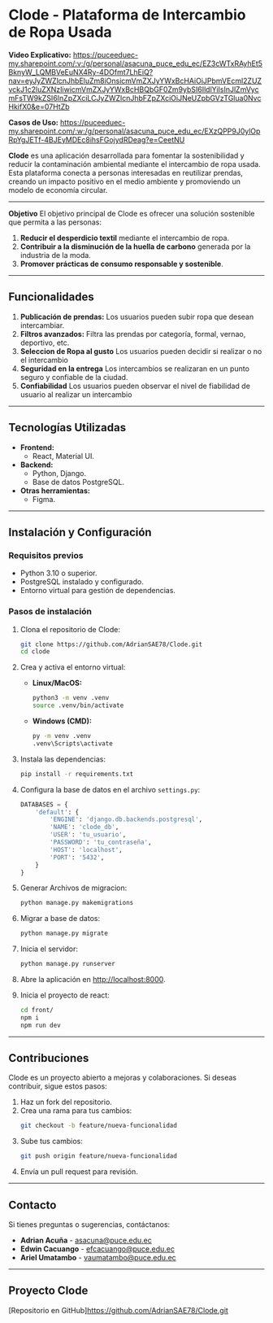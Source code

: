 
# **Clode - Plataforma de Intercambio de Ropa Usada**

**Video Explicativo:**
https://puceeduec-my.sharepoint.com/:v:/g/personal/asacuna_puce_edu_ec/EZ3cWTxRAyhEt5BknyW_LQMBVeEuNX4Ry-4DOfmt7LhEiQ?nav=eyJyZWZlcnJhbEluZm8iOnsicmVmZXJyYWxBcHAiOiJPbmVEcml2ZUZvckJ1c2luZXNzIiwicmVmZXJyYWxBcHBQbGF0Zm9ybSI6IldlYiIsInJlZmVycmFsTW9kZSI6InZpZXciLCJyZWZlcnJhbFZpZXciOiJNeUZpbGVzTGlua0NvcHkifX0&e=07HtZb

**Casos de Uso:**
https://puceeduec-my.sharepoint.com/:w:/g/personal/asacuna_puce_edu_ec/EXzQPP9J0ylOpRpYgJETf-4BJEyMDEc8ihsFGojydRDeag?e=CeetNU

**Clode** es una aplicación desarrollada para fomentar la sostenibilidad y reducir la contaminación ambiental mediante el intercambio de ropa usada. Esta plataforma conecta a personas interesadas en reutilizar prendas, creando un impacto positivo en el medio ambiente y promoviendo un modelo de economía circular.

---

**Objetivo**
El objetivo principal de Clode es ofrecer una solución sostenible que permita a las personas:  
1. **Reducir el desperdicio textil** mediante el intercambio de ropa.  
2. **Contribuir a la disminución de la huella de carbono** generada por la industria de la moda.  
3. **Promover prácticas de consumo responsable y sostenible**.

---

## Funcionalidades
1. **Publicación de prendas:** Los usuarios pueden subir ropa que desean intercambiar.  
2. **Filtros avanzados:** Filtra las prendas por categoría, formal, vernao, deportivo, etc.   
3. **Seleccion de Ropa al gusto** Los usuarios pueden decidir si realizar o no el intercambio
4. **Seguridad en la entrega** Los intercambios se realizaran en un punto seguro y confiable de la ciudad.
5. **Confiabilidad** Los usuarios pueden observar el nivel de fiabilidad de usuario al realizar un intercambio

---

## Tecnologías Utilizadas
- **Frontend:**  
  - React, Material UI.  
- **Backend:**  
  - Python, Django.  
  - Base de datos PostgreSQL.  
- **Otras herramientas:**  
  - Figma.  

---

## Instalación y Configuración
### Requisitos previos
- Python 3.10 o superior.  
- PostgreSQL instalado y configurado.  
- Entorno virtual para gestión de dependencias.

### Pasos de instalación
1. Clona el repositorio de Clode:  
   ```bash
   git clone https://github.com/AdrianSAE78/Clode.git
   cd clode
   ```
2. Crea y activa el entorno virtual:  
   - **Linux/MacOS:**  
     ```bash
     python3 -m venv .venv
     source .venv/bin/activate
     ```
   - **Windows (CMD):**  
     ```bash
     py -m venv .venv
     .venv\Scripts\activate
     ```
3. Instala las dependencias:  
   ```bash
   pip install -r requirements.txt
   ```
4. Configura la base de datos en el archivo `settings.py`:
   ```python
   DATABASES = {
       'default': {
           'ENGINE': 'django.db.backends.postgresql',
           'NAME': 'clode_db',
           'USER': 'tu_usuario',
           'PASSWORD': 'tu_contraseña',
           'HOST': 'localhost',
           'PORT': '5432',
       }
   }
   ```
5. Generar Archivos de migracion:
   
   ```bash
   python manage.py makemigrations
   ```
6. Migrar a base de datos:
   
   ```bash
   python manage.py migrate
   ```
7. Inicia el servidor:  
   ```bash
   python manage.py runserver
   ```
8. Abre la aplicación en [http://localhost:8000](http://localhost:8000).
9. Inicia el proyecto de react:  
   ```bash
   cd front/
   npm i
   npm run dev
   ```
---

## Contribuciones
Clode es un proyecto abierto a mejoras y colaboraciones. Si deseas contribuir, sigue estos pasos:  
1. Haz un fork del repositorio.  
2. Crea una rama para tus cambios:  
   ```bash
   git checkout -b feature/nueva-funcionalidad
   ```
3. Sube tus cambios:  
   ```bash
   git push origin feature/nueva-funcionalidad
   ```
4. Envía un pull request para revisión.

---

## Contacto
Si tienes preguntas o sugerencias, contáctanos:

- **Adrian Acuña** - asacuna@puce.edu.ec 
- **Edwin Cacuango** - efcacuango@puce.edu.ec  
- **Ariel Umatambo** - vaumatambo@puce.edu.ec 

---

## **Proyecto Clode**
[Repositorio en GitHub]https://github.com/AdrianSAE78/Clode.git
``` 
